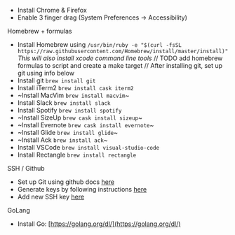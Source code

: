 - Install Chrome & Firefox
- Enable 3 finger drag (System Preferences -> Accessibility)

Homebrew + formulas
- Install Homebrew using `/usr/bin/ruby -e "$(curl -fsSL https://raw.githubusercontent.com/Homebrew/install/master/install)"` *This will also install xcode command line tools*
// TODO add homebrew formulas to script and create a make target
// After installing git, set up git using info below
- Install git `brew install git`
- Install iTerm2 `brew install cask iterm2`
- ~Install MacVim `brew install macvim`~
- Install Slack `brew install slack`
- Install Spotify `brew install spotify`
- ~Install SizeUp `brew cask install sizeup`~
- ~Install Evernote `brew cask install evernote`~
- ~Install Glide `brew install glide`~
- ~Install Ack `brew install ack`~
- Install VSCode `brew install visual-studio-code`
- Install Rectangle `brew install rectangle`

SSH / Github
- Set up Git using github docs [here](https://docs.github.com/en/get-started/quickstart/set-up-git)
- Generate keys by following instructions [here](https://help.github.com/articles/generating-a-new-ssh-key-and-adding-it-to-the-ssh-agent/)
- Add new SSH key [here](https://github.com/settings/keys)

GoLang
- Install Go: [https://golang.org/dl/](https://golang.org/dl/)
